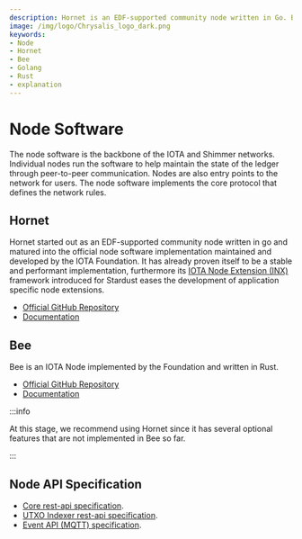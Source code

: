 ```yaml
---
description: Hornet is an EDF-supported community node written in Go. Bee is an IOTA Node implemented by the Foundation and written in Rust. We recommend using Hornet since it has several optional features that are not implemented in Bee.
image: /img/logo/Chrysalis_logo_dark.png
keywords:
- Node
- Hornet
- Bee
- Golang
- Rust
- explanation
---
```

# Node Software

The node software is the backbone of the IOTA and Shimmer networks. Individual nodes run the software to help maintain the state of the ledger through peer-to-peer communication. Nodes are also entry points to the network for users. The node software implements the core protocol that defines the network rules.

## Hornet

Hornet started out as an EDF-supported community node written in go and matured into the official node software
implementation maintained and developed by the IOTA Foundation. It has already proven itself to be a stable and
performant implementation, furthermore its [IOTA Node Extension (INX)](https://TODO_link_to_INX_page) framework introduced
for Stardust eases the development of application specific node extensions.

- [Official GitHub Repository](https://github.com/iotaledger/hornet)
- [Documentation](https://wiki.iota.org/hornet/develop/welcome)

## Bee

Bee is an IOTA Node implemented by the Foundation and written in Rust.

- [Official GitHub Repository](https://github.com/iotaledger/bee/tree/shimmer-develop)
- [Documentation](https://wiki.iota.org/bee/develop/welcome)

:::info

At this stage, we recommend using Hornet since it has several optional features that are not implemented in Bee so far.

:::

## Node API Specification

- [Core rest-api specification](https://editor.swagger.io/?url=https://raw.githubusercontent.com/iotaledger/tips/stardust-api/tips/TIP-0025/core-rest-api.yaml).
- [UTXO Indexer rest-api specification](https://github.com/iotaledger/tips/blob/main/tips/TIP-0026/tip-0026.md).
- [Event API (MQTT) specification](https://studio.asyncapi.com/?url=https://raw.githubusercontent.com/iotaledger/tips/stardust-event-api/tips/TIP-0028/event-api.yml).

